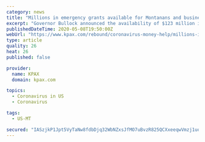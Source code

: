 ```yaml
---
category: news
title: "Millions in emergency grants available for Montanans and businesses affected by COVID-19"
excerpt: "Governor Bullock announced the availability of $123 million in emergency grant funding for families, small businesses, and others hit hardest by the COVID-19 pandemic. “Montanans have made it clear it’s imperative that we step in and do everything possible to ensure small businesses can responsibly reopen,"
publishedDateTime: 2020-05-08T19:50:00Z
webUrl: "https://www.kpax.com/rebound/coronavirus-money-help/millions-in-emergency-grants-available-for-montanans-and-businesses-affected-by-covid-19"
type: article
quality: 26
heat: 26
published: false

provider:
  name: KPAX
  domain: kpax.com

topics:
  - Coronavirus in US
  - Coronavirus

tags:
  - US-MT

secured: "IASzjkP1Jpt5VyTaNw8fdbDjq32WbNZxsJfMO7uBvzR825QCXxeeqwVmzj1uoXimRfe3m0YmdI5tufb8sdcONnohQ6OxcmBDLfvDVvQmP1Ob8BBf0GUQJMNZLapYB4XWQepgGqiXCvUS3ttfUkn5Gt1pv73ayoluVBxUURJUTyf23C+WHRzAI48wyquQrI0oQ20Rytgx0jKIkeWKhyTPmqm62bByft0194aF1mJ+C65Mc/Bmv73XuRrlYAafJiZyWFbW4n3FItUpAGmGmTI+WtWmJVARejrJXo4HNKYR9drGQNQ9RUmjH65ybMhsmijVQLoR0pwEGaQGR0OpS/vr8v3jq/4j8ykUPTxhjpRjTH3vACPAKV8tmXJZLRYAk6d6l1/htYVQ4WjA4UlFx8dJui1qYlRmHFLje1BL+yk/kr0EbhtKknQ+1AdRW800U4G2ffjWOvfkefvotn3ZGe7m1ZJmfiTfQT0lff2IaEjQNO0=;wRzVzJ22LU5zZMfzMpnQ0w=="
---
```


